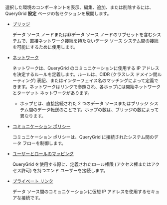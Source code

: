選択した環境のコンポーネントを表示、編集、追加、または削除するには、QueryGrid **設定** ページの各セクションを展開します。

-   [ブリッジ](wne1674087932617.md)

    データ ソース ノードまたは非データ ソース ノードのサブセットを含むシステムで、直接ネットワーク接続を持たないデータ ソース システム間の接続を可能にするために使用します。

-   [ネットワーク](iwx1674087965329.md)

    ネットワークは、QueryGrid のコミュニケーションに使用する IP アドレスを決定するルールを定義します。ルールは、CIDR (クラスレス ドメイン間ルーティング) 表記、またはインターフェイス名のマッチングによって定義できます。ネットワークはリンクで参照され、各ホップには開始ネットワークとターゲット ネットワークがあります。

    -   ホップとは、直接接続された 2 つのデータ ソースまたはブリッジ システム間のデータ転送のことです。ホップの数は、ブリッジの数によって異なります。

-   [コミュニケーション ポリシー](zap1674087994421.md)

    コミュニケーション ポリシーは、QueryGrid に接続されたシステム間のデータ フローを制御します。

-   [ユーザーとロールのマッピング](hmn1674088306575.md)

    QueryGrid を使用する際に、定義されたロール権限 (アクセス権またはアクセス許可) を持つエンド ユーザーを接続します。

-   [プライベート リンク](eyz1674088497701.md)

    データ ソース間のコミュニケーションに仮想 IP アドレスを使用するセキュアな接続です。
